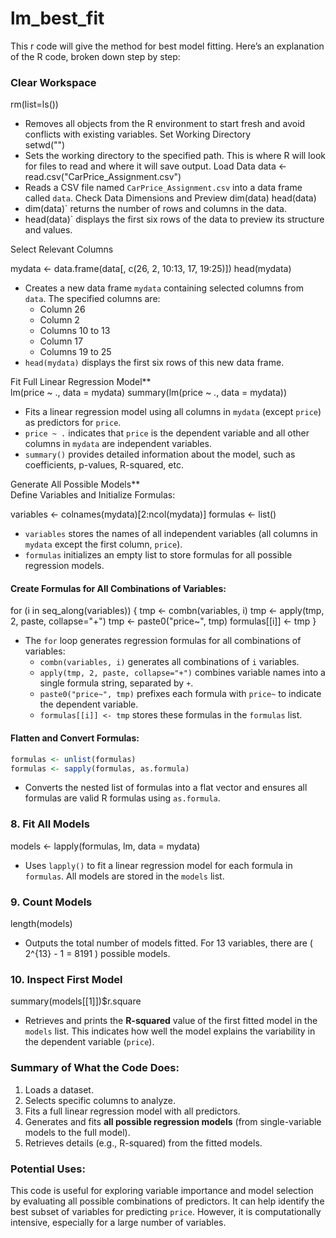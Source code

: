 # lm_best_fit
This r code will give the method for best model fitting. Here’s an explanation of the R code, broken down step by step:

### Clear Workspace
rm(list=ls())
- Removes all objects from the R environment to start fresh and avoid conflicts with existing variables.
Set Working Directory  
setwd("")
- Sets the working directory to the specified path. This is where R will look for files to read and where it will save output.
Load Data
data <- read.csv("CarPrice_Assignment.csv")
- Reads a CSV file named `CarPrice_Assignment.csv` into a data frame called `data`.
Check Data Dimensions and Preview
dim(data)
head(data)
- dim(data)` returns the number of rows and columns in the data.
- head(data)` displays the first six rows of the data to preview its structure and values.

Select Relevant Columns

mydata <- data.frame(data[, c(26, 2, 10:13, 17, 19:25)])
head(mydata)

- Creates a new data frame `mydata` containing selected columns from `data`. The specified columns are:
  - Column 26
  - Column 2
  - Columns 10 to 13
  - Column 17
  - Columns 19 to 25
- `head(mydata)` displays the first six rows of this new data frame.

Fit Full Linear Regression Model**  
lm(price ~ ., data = mydata)
summary(lm(price ~ ., data = mydata))

- Fits a linear regression model using all columns in `mydata` (except `price`) as predictors for `price`.
- `price ~ .` indicates that `price` is the dependent variable and all other columns in `mydata` are independent variables.
- `summary()` provides detailed information about the model, such as coefficients, p-values, R-squared, etc.

Generate All Possible Models**  
Define Variables and Initialize Formulas:

variables <- colnames(mydata)[2:ncol(mydata)]
formulas <- list()

- `variables` stores the names of all independent variables (all columns in `mydata` except the first column, `price`).
- `formulas` initializes an empty list to store formulas for all possible regression models.

#### Create Formulas for All Combinations of Variables:

for (i in seq_along(variables)) {
  tmp <- combn(variables, i)
  tmp <- apply(tmp, 2, paste, collapse="+")
  tmp <- paste0("price~", tmp)
  formulas[[i]] <- tmp
}

- The `for` loop generates regression formulas for all combinations of variables:
  - `combn(variables, i)` generates all combinations of `i` variables.
  - `apply(tmp, 2, paste, collapse="+")` combines variable names into a single formula string, separated by `+`.
  - `paste0("price~", tmp)` prefixes each formula with `price~` to indicate the dependent variable.
  - `formulas[[i]] <- tmp` stores these formulas in the `formulas` list.

#### Flatten and Convert Formulas:
```R
formulas <- unlist(formulas)
formulas <- sapply(formulas, as.formula)
```
- Converts the nested list of formulas into a flat vector and ensures all formulas are valid R formulas using `as.formula`.

### 8. Fit All Models

models <- lapply(formulas, lm, data = mydata)

- Uses `lapply()` to fit a linear regression model for each formula in `formulas`. All models are stored in the `models` list.

### 9. Count Models

length(models)

- Outputs the total number of models fitted. For 13 variables, there are \( 2^{13} - 1 = 8191 \) possible models.

### 10. Inspect First Model

summary(models[[1]])$r.square

- Retrieves and prints the **R-squared** value of the first fitted model in the `models` list. This indicates how well the model explains the variability in the dependent variable (`price`).

### Summary of What the Code Does:
1. Loads a dataset.
2. Selects specific columns to analyze.
3. Fits a full linear regression model with all predictors.
4. Generates and fits **all possible regression models** (from single-variable models to the full model).
5. Retrieves details (e.g., R-squared) from the fitted models.


### Potential Uses:
This code is useful for exploring variable importance and model selection by evaluating all possible combinations of predictors. It can help identify the best subset of variables for predicting `price`. However, it is computationally intensive, especially for a large number of variables.
